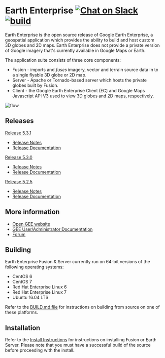 
# Earth Enterprise [![Chat on Slack][slack-img]][slack] [![build][travis-img]][travis]

Earth Enterprise is the open source release of Google Earth Enterprise, a
geospatial application which provides the ability to build and host custom 3D
globes and 2D maps. Earth Enterprise does not provide a private version of
Google imagery that's currently available in Google Maps or Earth.

The application suite consists of three core components:

* Fusion - imports and _fuses_ imagery, vector and terrain source data in to a
  single flyable 3D globe or 2D map.
* Server - Apache or Tornado-based server which hosts the private globes built
  by Fusion.
* Client - the Google Earth Enterprise Client (EC) and Google Maps Javascript
  API V3 used to view 3D globes and 2D maps, respectively.

![flow][flow]

## Releases

[Release 5.3.1](https://github.com/google/earthenterprise/releases/tag/5.3.1-1013.12)

* [Release Notes](https://www.opengee.org/geedocs/5.3.1/answer/7160008.html)
* [Release Documentation](https://www.opengee.org/geedocs/5.3.1/)

[Release 5.3.0](https://github.com/google/earthenterprise/releases/tag/5.3.0-891.12)

* [Release Notes](https://www.opengee.org/geedocs/5.3.0/answer/7160007.html)
* [Release Documentation](https://www.opengee.org/geedocs/5.3.0/)

[Release 5.2.5](https://github.com/google/earthenterprise/releases/tag/5.2.5-714.41)

* [Release Notes](https://www.opengee.org/geedocs/5.2.5/answer/7160006.html)
* [Release Documentation](https://www.opengee.org/geedocs/5.2.5/)

## More information

* [Open GEE website](https://www.opengee.org)
* [GEE User/Administrator Documentation](https://www.opengee.org/geedocs/)
* [Forum](https://groups.google.com/forum/#!forum/google-earth-enterprise)

## Building

Earth Enterprise Fusion & Server currently run on 64-bit versions of the
following operating systems:

* CentOS 6
* CentOS 7
* Red Hat Enterprise Linux 6
* Red Hat Enterprise Linux 7
* Ubuntu 16.04 LTS

Refer to the [BUILD.md file](./earth_enterprise/BUILD.md) for instructions on
building from source on one of these platforms.

## Installation

Refer to the [Install Instructions][install] for instructions on installing
Fusion or Earth Server. Please note that you must have a successful build of the
source before proceeding with the install.

[slack]: http://slack.opengee.org
[slack-img]: https://img.shields.io/badge/chat-on%20slack-ff69b4.svg
[travis]: https://travis-ci.org/google/earthenterprise/builds
[travis-img]: https://travis-ci.org/google/earthenterprise.svg?branch=master
[install]: https://github.com/google/earthenterprise/wiki/Install-Fusion-or-Earth-Server
[flow]: https://lh3.googleusercontent.com/ZGQH04lc2mYmw1JEx0Jvwiardw5H6cwrmRhSj75pSKF6r1FRwwYUBUIBnTE6n5uY071XV7__mmVDKdV6B1tEpUQwFNYnt1HBfxiz3Hrqbw99HUFQKVFnht11EkPz70xCtuhFlCi3
